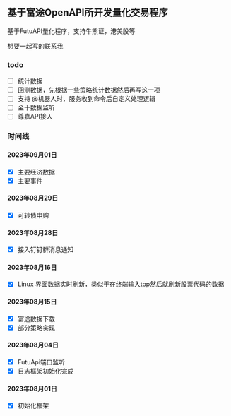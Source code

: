 ## 基于富途OpenAPI所开发量化交易程序

基于FutuAPI量化程序，支持牛熊证，港美股等

想要一起写的联系我

### todo

- [ ] 统计数据
- [ ] 回测数据，先根据一些策略统计数据然后再写这一项
- [ ] 支持 @机器人时，服务收到命令后自定义处理逻辑
- [ ] 金十数据监听
- [ ] 尊嘉API接入

### 时间线

#### 2023年09月01日

- [x] 主要经济数据
- [x] 主要事件

#### 2023年08月29日

- [x] 可转债申购

#### 2023年08月28日

- [x] 接入钉钉群消息通知

#### 2023年08月16日

- [x] Linux 界面数据实时刷新，类似于在终端输入top然后就刷新股票代码的数据

#### 2023年08月15日

- [x] 富途数据下载
- [x] 部分策略实现

#### 2023年08月04日

- [x] FutuApi端口监听
- [x] 日志框架初始化完成

#### 2023年08月01日

- [x] 初始化框架
